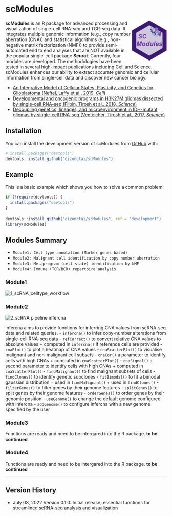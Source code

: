 
<!-- README.md is generated from README.Rmd. Please edit that file -->

# scModules

<img align="right" width="108" height="125" src="man/figures/scModules1.png">

<!-- badges: start -->
<!-- badges: end -->

**scModules** is an R package for advanced processing and visualization
of single-cell RNA-seq and TCR-seq data. It integrates multiple genomic
information (e.g., copy number aberration (CNA)) and statistical
algorithms (e.g., non-negative matrix factorization (NMF)) to provide
semi-automated end to end analyses that are NOT available in the popular
single-cell package **Seurat**. Currently, four modules are developed.
The methodologies have been tested in several high-impact publications
including Cell and Science. scModules enhances our ability to extract
accurate genomic and cellular information from single-cell data and
discover new cancer biology.

-   [An Integrative Model of Cellular States, Plasticity, and Genetics
    for Glioblastoma (Neftel, Laffy et al., 2019,
    *Cell*)](https://doi.org/10.1016/j.cell.2019.06.024)
-   [Developmental and oncogenic programs in H3K27M gliomas dissected by
    single-cell RNA-seq (Filbin, Tirosh et al., 2018,
    *Science*)](https://doi.org/10.1126/science.aao4750)
-   [Decoupling genetics, lineages, and microenvironment in IDH-mutant
    gliomas by single-cell RNA-seq (Venteicher, Tirosh et al., 2017,
    *Science*)](https://doi.org/10.1126/science.aai8478)

## Installation

You can install the development version of scModules from
[GitHub](https://github.com/) with:

``` r
# install.packages("devtools")
devtools::install_github("qizongtai/scModules")
```

## Example

This is a basic example which shows you how to solve a common problem:

``` r
if (!require(devtools)) {
  install.packages("devtools")
}

devtools::install_github("qizongtai/scModules", ref = "development")
library(scModules)
```

## Modules Summary

-   `Module1: Cell type annotation (Marker genes based)`
-   `Module2: Malignant cell identification by copy number aberration`
-   `Module3: Metaprogram (cell state) identification by NMF`
-   `Module4: Immune (TCR/BCR) repertoire analysis`

### Module1

![1_scRNA_celltype_workflow](https://user-images.githubusercontent.com/33009124/177924123-b77d89d4-fc91-4673-8ca3-1823942e7d36.PNG)

### Module2

![2_scRNA pipeline
infercna](https://user-images.githubusercontent.com/33009124/177924157-cda90bf3-4953-4c3f-9ab5-7ba03c6222c9.PNG)

infercna aims to provide functions for inferring CNA values from
scRNA-seq data and related queries. - `infercna()` to infer copy-number
alterations from single-cell RNA-seq data - `refCorrect()` to convert
relative CNA values to absolute values + computed in `infercna()` if
reference cells are provided - `cnaPlot()` to plot a heatmap of CNA
values - `cnaScatterPlot()` to visualise malignant and non-malignant
cell subsets - `cnaCor()` a parameter to identify cells with high CNAs +
computed in `cnaScatterPlot()` - `cnaSignal()` a second parameter to
identify cells with high CNAs + computed in `cnaScatterPlot()` -
`findMalignant()` to find malignant subsets of cells - `findClones()` to
identify genetic subclones - `fitBimodal()` to fit a bimodal gaussian
distribution + used in `findMalignant()` + used in `findClones()` -
`filterGenes()` to filter genes by their genome features -
`splitGenes()` to split genes by their genome features - `orderGenes()`
to order genes by their genomic position - `useGenome()` to change the
default genome configured with infercna - `addGenome()` to configure
infercna with a new genome specified by the user

### Module3

Functions are ready and need to be intergared into the R package. **to
be continued**

### Module4

Functions are ready and need to be intergared into the R package. **to
be continued**

------------------------------------------------------------------------

## Version History

-   July 08, 2022 Version 0.1.0: Initial release; essential functions
    for streamlined scRNA-seq analysis and visualization
